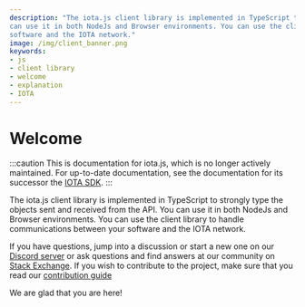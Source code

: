 ```yaml
---
description: "The iota.js client library is implemented in TypeScript to strongly type the objects sent and received from the API. You
can use it in both NodeJs and Browser environments. You can use the client library to handle communications between your
software and the IOTA network."
image: /img/client_banner.png
keywords:
- js
- client library
- welcome
- explanation
- IOTA
---
```


# Welcome

:::caution
This is documentation for iota.js, which is no longer actively maintained.
For up-to-date documentation, see the documentation for its successor the [IOTA SDK](/iota-sdk/welcome).
:::

The iota.js client library is implemented in TypeScript to strongly type the objects sent and received from the API. You
can use it in both NodeJs and Browser environments. You can use the client library to handle communications between your
software and the IOTA network.

If you have questions, jump into a discussion or start a new one on our [Discord server](https://discord.iota.org) or
ask questions and find answers at our community on [Stack Exchange](https://iota.stackexchange.com/). If you wish to
contribute to the project, make sure that you read our [contribution guide](contribute.md)

We are glad that you are here!
